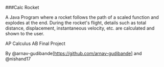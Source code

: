###Calc Rocket

A Java Program where a rocket follows the path of a scaled function and explodes at the end. During the rocket's flight, details such as total distance, displacement, instantaneous velocity, etc. are calculated and shown to the user.

AP Calculus AB Final Project

By @arnav-gudibande[https://github.com/arnav-gudibande] and @nishand17
